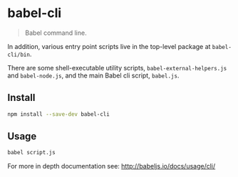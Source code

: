 # babel-cli

> Babel command line.

In addition, various entry point scripts live in the top-level package at `babel-cli/bin`.

There are some shell-executable utility scripts, `babel-external-helpers.js` and `babel-node.js`, and the main Babel cli script, `babel.js`.

## Install

```sh
npm install --save-dev babel-cli
```

## Usage

```sh
babel script.js
```

For more in depth documentation see: http://babeljs.io/docs/usage/cli/
